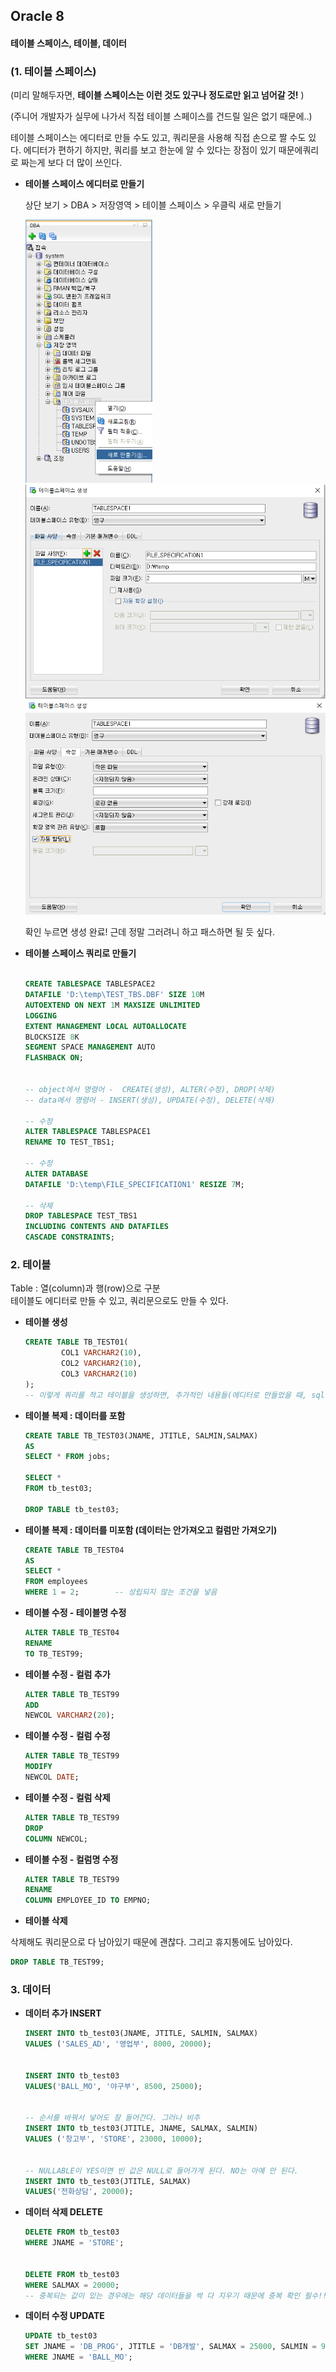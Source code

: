 ## Oracle 8

#### 테이블 스페이스, 테이블, 데이터

### (1. 테이블 스페이스) 

(미리 말해두자면, **테이블 스페이스는 이런 것도 있구나 정도로만 읽고 넘어갈 것!** )

(주니어 개발자가 실무에 나가서 직접 테이블 스페이스를 건드릴 일은 없기 때문에..)



테이블 스페이스는 에디터로 만들 수도 있고, 쿼리문을 사용해 직접 손으로 짤 수도 있다. 
에디터가 편하기 하지만, 쿼리를 보고 한눈에 알 수 있다는 장점이 있기 때문에쿼리로 짜는게 보다 더 많이 쓰인다. 

- **테이블 스페이스 에디터로 만들기** 

  상단 보기 > DBA > 저장영역 > 테이블 스페이스 > 우클릭 새로 만들기 

  <img src="Oracle_8.assets/image-20210914173833577.png" alt="image-20210914173833577" style="zoom: 72%;" />

  <img src="Oracle_8.assets/image-20210914173850055.png" alt="image-20210914173850055" style="zoom:72%;" />

  

  <img src="Oracle_8.assets/image-20210914173914008.png" alt="image-20210914173914008" style="zoom:72%;" />

  

  확인 누르면 생성 완료! 근데 정말 그러려니 하고 패스하면 될 듯 싶다. 

  

- **테이블 스페이스 쿼리로 만들기**

  ```sql
  
  CREATE TABLESPACE TABLESPACE2
  DATAFILE 'D:\temp\TEST_TBS.DBF' SIZE 10M
  AUTOEXTEND ON NEXT 1M MAXSIZE UNLIMITED
  LOGGING
  EXTENT MANAGEMENT LOCAL AUTOALLOCATE
  BLOCKSIZE 8K 
  SEGMENT SPACE MANAGEMENT AUTO
  FLASHBACK ON;
  
  
  -- object에서 명령어 -  CREATE(생성), ALTER(수정), DROP(삭제)
  -- data에서 명령어 - INSERT(생성), UPDATE(수정), DELETE(삭제) 
  
  -- 수정
  ALTER TABLESPACE TABLESPACE1
  RENAME TO TEST_TBS1; 
  
  -- 수정
  ALTER DATABASE 
  DATAFILE 'D:\temp\FILE_SPECIFICATION1' RESIZE 7M;
  
  -- 삭제
  DROP TABLESPACE TEST_TBS1
  INCLUDING CONTENTS AND DATAFILES
  CASCADE CONSTRAINTS;
  
  ```



### 2. 테이블

 Table : 열(column)과 행(row)으로 구분  
테이블도 에디터로 만들 수 있고, 쿼리문으로도 만들 수 있다. 

- **테이블 생성** 

  ```SQL
  CREATE TABLE TB_TEST01(
          COL1 VARCHAR2(10),
          COL2 VARCHAR2(10),
          COL3 VARCHAR2(10)
  );
  -- 이렇게 쿼리를 적고 테이블을 생성하면, 추가적인 내용들(에디터로 만들었을 때, sql부분에서 보이는 내용)은 해당 테이블의 sql부분을 보면, 자동으로 생성된다. 
  ```

  

- **테이블 복제 : 데이터를 포함**

  ```SQL
  CREATE TABLE TB_TEST03(JNAME, JTITLE, SALMIN,SALMAX)
  AS
  SELECT * FROM jobs;
  
  SELECT *
  FROM tb_test03;
  
  DROP TABLE tb_test03;
  ```

  

- **테이블 복제 : 데이터를 미포함 (데이터는 안가져오고 컬럼만 가져오기)**

  ```SQL
  CREATE TABLE TB_TEST04
  AS
  SELECT *
  FROM employees
  WHERE 1 = 2;        -- 성립되지 않는 조건을 넣음 
  ```

  

- **테이블 수정 - 테이블명 수정** 

  ```SQL
  ALTER TABLE TB_TEST04
  RENAME
  TO TB_TEST99;
  ```

  

- **테이블 수정 - 컬럼 추가**

  ```SQL
  ALTER TABLE TB_TEST99
  ADD
  NEWCOL VARCHAR2(20);
  ```

  

- **테이블 수정 - 컬럼 수정** 

  ```SQL
  ALTER TABLE TB_TEST99
  MODIFY 
  NEWCOL DATE;
  ```

  

- **테이블 수정 - 컬럼 삭제** 

  ```SQL
  ALTER TABLE TB_TEST99
  DROP
  COLUMN NEWCOL; 
  ```

  

- **테이블 수정 - 컬럼명 수정** 

  ```SQL
  ALTER TABLE TB_TEST99
  RENAME
  COLUMN EMPLOYEE_ID TO EMPNO;
  ```

  

- **테이블 삭제** 

 삭제해도 쿼리문으로 다 남아있기 때문에 괜찮다. 그리고 휴지통에도 남아있다. 

```sql
DROP TABLE TB_TEST99;
```



### 3. 데이터 

- **데이터 추가 INSERT**

  ```sql
  INSERT INTO tb_test03(JNAME, JTITLE, SALMIN, SALMAX)
  VALUES ('SALES_AD', '영업부', 8000, 20000);
  
  
  INSERT INTO tb_test03
  VALUES('BALL_MO', '야구부', 8500, 25000); 
  
  
  -- 순서를 바꿔서 넣어도 잘 들어간다. 그러나 비추
  INSERT INTO tb_test03(JTITLE, JNAME, SALMAX, SALMIN) 
  VALUES ('창고부', 'STORE', 23000, 10000);  
  
  
  -- NULLABLE이 YES이면 빈 값은 NULL로 들어가게 된다. NO는 아예 안 된다. 
  INSERT INTO tb_test03(JTITLE, SALMAX)
  VALUES('전화상담', 20000);   
  ```

  

- **데이터 삭제 DELETE**

  ```sql
  DELETE FROM tb_test03
  WHERE JNAME = 'STORE';
  
  
  DELETE FROM tb_test03
  WHERE SALMAX = 20000;  
  -- 중복되는 값이 있는 경우에는 해당 데이터들을 싹 다 지우기 때문에 중복 확인 필수!! 
  
  ```

  

- **데이터 수정 UPDATE**

  ```sql
  UPDATE tb_test03
  SET JNAME = 'DB_PROG', JTITLE = 'DB개발', SALMAX = 25000, SALMIN = 9000
  WHERE JNAME = 'BALL_MO'; 
  ```

  

